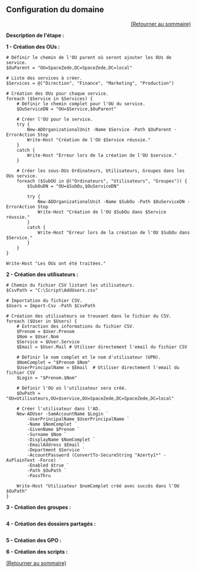 ## Configuration du domaine
<p align="right"><a href="README.md">(Retourner au sommaire)</a></p>

**Description de l'étape :**  

**1 - Création des OUs :**

```
# Définir le chemin de l'OU parent où seront ajouter les OUs de service.
$OuParent = "OU=SpaceZede,DC=SpaceZede,DC=local"

# Liste des services à créer.
$Services = @("Direction", "Finance", "Marketing", "Production")

# Création des OUs pour chaque service.
foreach ($Service in $Services) {
	# Définir le chemin complet pour l'OU du service.
	$OuServiceDN = "OU=$Service,$OuParent"
    
	# Créer l'OU pour le service.
	try {
		New-ADOrganizationalUnit -Name $Service -Path $OuParent -ErrorAction Stop
		Write-Host "Création de l'OU $Service réussie."
	}
	catch {
		Write-Host "Erreur lors de la création de l'OU $service."
	}

	# Créer les sous-OUs Ordinateurs, Utilisateurs, Groupes dans les OUs service.
	foreach ($SubOU in @("Ordinateurs", "Utilisateurs", "Groupes")) {
		$SubOuDN = "OU=$SubOu,$OuServiceDN"
        
		try {
			New-ADOrganizationalUnit -Name $SubOu -Path $OuServiceDN -ErrorAction Stop
			Write-Host "Création de l'OU $SubOu dans $Service réussie."
		}
		catch {
			Write-Host "Erreur lors de la création de l'OU $SubOu dans $Service."
		}
	}
}

Write-Host "Les OUs ont été traitées."
```

**2 - Création des utilisateurs :**
```
# Chemin du fichier CSV listant les utilisateurs.
$CsvPath = "C:\Script\AddUsers.csv"

# Importation du fichier CSV.
$Users = Import-Csv -Path $CsvPath

# Création des utilisateurs se trouvant dans le fichier du CSV.
foreach ($User in $Users) {
	# Extraction des informations du fichier CSV.
	$Prenom = $User.Prenom
	$Nom = $User.Nom
	$Service = $User.Service
	$Email = $User.Mail # Utiliser directement l'email du fichier CSV

	# Définir le nom complet et le nom d'utilisateur (UPN).
	$NomComplet = "$Prenom $Nom"
	$UserPrincipalName = $Email  # Utiliser directement l'email du fichier CSV
	$Login = "$Prenom.$Nom"

	# Définir l'OU où l'utilisateur sera créé.
	$OuPath = "OU=Utilisateurs,OU=$service,OU=SpaceZede,DC=SpaceZede,DC=local"

	# Créer l'utilisateur dans l'AD.
	New-ADUser -SamAccountName $Login `
		-UserPrincipalName $UserPrincipalName `
		-Name $NomComplet `
		-GivenName $Prenom `
		-Surname $Nom `
		-DisplayName $NomComplet `
		-EmailAddress $Email `
		-Department $Service `
		-AccountPassword (ConvertTo-SecureString "Azerty1*" -AsPlainText -Force) `
		-Enabled $true `
		-Path $OuPath `
		-PassThru

	Write-Host "Utilisateur $nomComplet créé avec succès dans l'OU $OuPath"
}
```

**3 - Création des groupes :**
```

```

**4 - Création des dossiers partagés :**
```

```

**5 - Création des GPO :**


**6 - Création des scripts :**


<a href="README.md">(Retourner au sommaire)</a>
